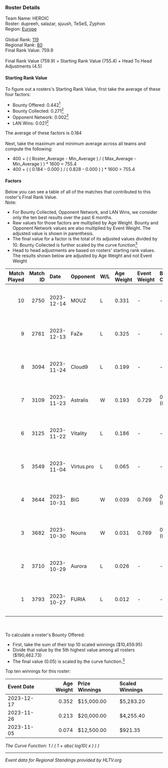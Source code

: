 ### Roster Details<br />
Team Name: HEROIC<br />
Roster: dupreeh, salazar, sjuush, TeSeS, Zyphon<br />
Region: [Europe]( ../standings_europe.md)<br />
<br />
Global Rank: [119](../standings_global.md)<br />
Regional Rank: [80]( ../standings_europe.md)<br />
Final Rank Value:  759.9<br />
<br />
Final Rank Value (759.9) = Starting Rank Value (755.4) + Head To Head Adjustments (4.5)<br />

#### Starting Rank Value<br />
To figure out a rosters's Starting Rank Value, first take the average of these four factors:<br />
- Bounty Offered: 0.442[<sup>1</sup>](#table2)
- Bounty Collected: 0.271[<sup>2</sup>](#table1)
- Opponent Network: 0.002[<sup>2</sup>](#table1)
- LAN Wins: 0.021[<sup>2</sup>](#table1)

The average of these factors is 0.184<br />
<br />
Next, take the maximum and minimum average across all teams and compute the following:<br />
- 400 + ( ( Roster_Average - Min_Average ) / ( Max_Average - Min_Average ) ) * 1600 = 755.4
- 400 + ( ( 0.184 - 0.000 ) / ( 0.828 - 0.000 ) ) * 1600 = 755.4


#### Factors<br />
Below you can see a table of all of the matches that contributed to this roster's Final Rank Value.<br />
Note:<br />

- For Bounty Collected, Opponent Network, and LAN Wins, we consider only the ten best results over the past 6 months.
- Raw values for those factors are multiplied by Age Weight. Bounty and Opponent Network values are also multiplied by Event Weight. The adjusted value is shown in parenthesis.
- The final value for a factor is the total of its adjusted values divided by 10. Bounty Collected is further scaled by the curve function[<sup>3</sup>](#curveFunction)
- Head to head adjustments are based on rosters' starting rank values. The results shown below are adjusted by Age Weight and not Event Weight
<span id="table1"></span><br />


| Match Played | Match ID | Date       | Opponent   | W/L | Age Weight | Event Weight | Bounty Collected | Opponent Network | LAN Wins  | H2H Adj. | Roster                                  |
| -: | -: | :- | :- | :- | :- | :- | :- | :- | :- | -: | :- |
|           10 |     2750 | 2023-12-14 | MOUZ       | L   | 0.331      | -            | -                | -                | -         |    -0.02 | dupreeh, salazar, sjuush, TeSeS, Zyphon |
|            9 |     2761 | 2023-12-13 | FaZe       | L   | 0.325      | -            | -                | -                | -         |    -0.01 | dupreeh, salazar, sjuush, TeSeS, Zyphon |
|            8 |     3094 | 2023-11-24 | Cloud9     | L   | 0.199      | -            | -                | -                | -         |    -0.03 | cadiaN, dupreeh, sjuush, TeSeS, Zyphon  |
|            7 |     3109 | 2023-11-23 | Astralis   | W   | 0.193      | 0.729        | 0.042 (0.006)    | 0.008 (0.001)    | 1 (0.193) |     3.06 | cadiaN, dupreeh, sjuush, TeSeS, Zyphon  |
|            6 |     3125 | 2023-11-22 | Vitality   | L   | 0.186      | -            | -                | -                | -         |    -0.02 | cadiaN, dupreeh, sjuush, TeSeS, Zyphon  |
|            5 |     3549 | 2023-11-04 | Virtus.pro | L   | 0.065      | -            | -                | -                | -         |    -0.01 | Chr1zN, dupreeh, sirah, sjuush, TeSeS   |
|            4 |     3644 | 2023-10-31 | BIG        | W   | 0.039      | 0.769        | 0.471 (0.014)    | 0.529 (0.016)    | 0 (0.000) |     1.13 | Chr1zN, dupreeh, sirah, sjuush, TeSeS   |
|            3 |     3682 | 2023-10-30 | Nouns      | W   | 0.031      | 0.769        | 0.019 (0.000)    | 0.084 (0.002)    | 0 (0.000) |     0.47 | Chr1zN, dupreeh, sirah, sjuush, TeSeS   |
|            2 |     3710 | 2023-10-29 | Aurora     | L   | 0.026      | -            | -                | -                | -         |    -0.02 | Chr1zN, dupreeh, sirah, sjuush, TeSeS   |
|            1 |     3793 | 2023-10-27 | FURIA      | L   | 0.012      | -            | -                | -                | -         |    -0.01 | Chr1zN, dupreeh, sirah, sjuush, TeSeS   |

<br />
<span id="table2"></span><br />
To calculate a roster's Bounty Offered:<br />

- First, take the sum of their top 10 scaled winnings ($10,459.95)
- Divide that value by the 5th highest value among all rosters ($190,462.73)
- The final value (0.05) is scaled by the curve function.[<sup>3</sup>](#curveFunction)

Top ten winnings for this roster:<br />

| Event Date | Age Weight | Prize Winnings | Scaled Winnings |
| :- | -: | :- | :- |
| 2023-12-17 |      0.352 | $15,000.00     | $5,283.20       |
| 2023-11-26 |      0.213 | $20,000.00     | $4,255.40       |
| 2023-11-05 |      0.074 | $12,500.00     | $921.35         |


<span id="curveFunction"></span>_The Curve Function: 1 / ( 1 + abs( log10( x ) ) )_<br />

---
_Event data for Regional Standings provided by HLTV.org_<br />
